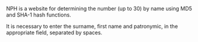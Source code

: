NPH is a website for determining the number (up to 30) by name using MD5 and SHA-1 hash functions.

It is necessary to enter the surname, first name and patronymic, in the appropriate field, separated by spaces.
